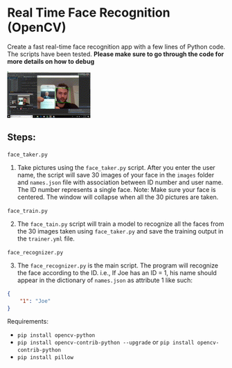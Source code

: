 # Real Time Face Recognition (OpenCV)

Create a fast real-time face recognition app with a few lines of Python code. The scripts have been tested. **Please make sure to go through the code for more details on how to debug**

![gif](gif.gif)

## Steps:

`face_taker.py`

1) Take pictures using the `face_taker.py` script. After you enter the user name, the script will save 30 images of your face in the `images` folder and `names.json` file with association between ID number and user name. The ID number represents a single face. Note: Make sure your face is centered. The window will collapse when all the 30 pictures are taken.

`face_train.py`

2) The `face_tain.py` script will train a model to recognize all the faces from the 30 images taken using `face_taker.py` and save the training output in the `trainer.yml` file.

`face_recognizer.py`

3) The `face_recognizer.py` is the main script. The program will recognize the face according to the ID. i.e., If Joe has an ID = 1, his name should appear in the dictionary of `names.json` as attribute 1 like such:

```json
{
    "1": "Joe"
}
```

Requirements:

- `pip install opencv-python`
- `pip install opencv-contrib-python --upgrade` or `pip install opencv-contrib-python`
- `pip install pillow`
